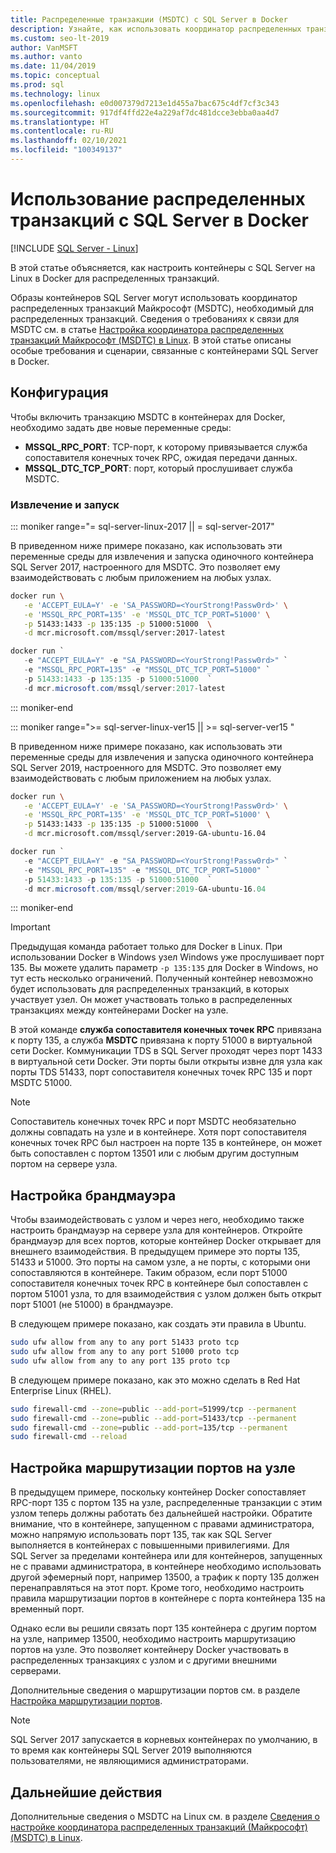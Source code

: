 ```yaml
---
title: Распределенные транзакции (MSDTC) с SQL Server в Docker
description: Узнайте, как использовать координатор распределенных транзакций Майкрософт (MSDTC) для распределенных транзакций в контейнере SQL Server в Docker.
ms.custom: seo-lt-2019
author: VanMSFT
ms.author: vanto
ms.date: 11/04/2019
ms.topic: conceptual
ms.prod: sql
ms.technology: linux
ms.openlocfilehash: e0d007379d7213e1d455a7bac675c4df7cf3c343
ms.sourcegitcommit: 917df4ffd22e4a229af7dc481dcce3ebba0aa4d7
ms.translationtype: HT
ms.contentlocale: ru-RU
ms.lasthandoff: 02/10/2021
ms.locfileid: "100349137"
---
```

# <a name="how-to-use-distributed-transactions-with-sql-server-on-docker"></a>Использование распределенных транзакций с SQL Server в Docker

[!INCLUDE [SQL Server - Linux](../includes/applies-to-version/sql-linux.md)]

В этой статье объясняется, как настроить контейнеры с SQL Server на Linux в Docker для распределенных транзакций.

Образы контейнеров SQL Server могут использовать координатор распределенных транзакций Майкрософт (MSDTC), необходимый для распределенных транзакций. Сведения о требованиях к связи для MSDTC см. в статье [Настройка координатора распределенных транзакций Майкрософт (MSDTC) в Linux](sql-server-linux-configure-msdtc.md). В этой статье описаны особые требования и сценарии, связанные с контейнерами SQL Server в Docker.

## <a name="configuration"></a>Конфигурация

Чтобы включить транзакцию MSDTC в контейнерах для Docker, необходимо задать две новые переменные среды:

- **MSSQL_RPC_PORT**: TCP-порт, к которому привязывается служба сопоставителя конечных точек RPC, ожидая передачи данных.  
- **MSSQL_DTC_TCP_PORT**: порт, который прослушивает служба MSDTC.

### <a name="pull-and-run"></a>Извлечение и запуск

<!--SQL Server 2017 on Linux -->
::: moniker range="= sql-server-linux-2017 || = sql-server-2017"

В приведенном ниже примере показано, как использовать эти переменные среды для извлечения и запуска одиночного контейнера SQL Server 2017, настроенного для MSDTC. Это позволяет ему взаимодействовать с любым приложением на любых узлах.

```bash
docker run \
   -e 'ACCEPT_EULA=Y' -e 'SA_PASSWORD=<YourStrong!Passw0rd>' \
   -e 'MSSQL_RPC_PORT=135' -e 'MSSQL_DTC_TCP_PORT=51000' \
   -p 51433:1433 -p 135:135 -p 51000:51000  \
   -d mcr.microsoft.com/mssql/server:2017-latest
```

```PowerShell
docker run `
   -e "ACCEPT_EULA=Y" -e "SA_PASSWORD=<YourStrong!Passw0rd>" `
   -e "MSSQL_RPC_PORT=135" -e "MSSQL_DTC_TCP_PORT=51000" `
   -p 51433:1433 -p 135:135 -p 51000:51000  `
   -d mcr.microsoft.com/mssql/server:2017-latest
```

::: moniker-end
<!--SQL Server 2019 on Linux-->
::: moniker range=">= sql-server-linux-ver15 || >= sql-server-ver15 "

В приведенном ниже примере показано, как использовать эти переменные среды для извлечения и запуска одиночного контейнера SQL Server 2019, настроенного для MSDTC. Это позволяет ему взаимодействовать с любым приложением на любых узлах.

```bash
docker run \
   -e 'ACCEPT_EULA=Y' -e 'SA_PASSWORD=<YourStrong!Passw0rd>' \
   -e 'MSSQL_RPC_PORT=135' -e 'MSSQL_DTC_TCP_PORT=51000' \
   -p 51433:1433 -p 135:135 -p 51000:51000  \
   -d mcr.microsoft.com/mssql/server:2019-GA-ubuntu-16.04
```

```PowerShell
docker run `
   -e "ACCEPT_EULA=Y" -e "SA_PASSWORD=<YourStrong!Passw0rd>" `
   -e "MSSQL_RPC_PORT=135" -e "MSSQL_DTC_TCP_PORT=51000" `
   -p 51433:1433 -p 135:135 -p 51000:51000  `
   -d mcr.microsoft.com/mssql/server:2019-GA-ubuntu-16.04
```

::: moniker-end

> [!IMPORTANT]
> Предыдущая команда работает только для Docker в Linux. При использовании Docker в Windows узел Windows уже прослушивает порт 135. Вы можете удалить параметр `-p 135:135` для Docker в Windows, но тут есть несколько ограничений. Полученный контейнер невозможно будет использовать для распределенных транзакций, в которых участвует узел. Он может участвовать только в распределенных транзакциях между контейнерами Docker на узле.

В этой команде **служба сопоставителя конечных точек RPC** привязана к порту 135, а служба **MSDTC** привязана к порту 51000 в виртуальной сети Docker. Коммуникации TDS в SQL Server проходят через порт 1433 в виртуальной сети Docker. Эти порты были открыты извне для узла как порты TDS 51433, порт сопоставителя конечных точек RPC 135 и порт MSDTC 51000.

> [!NOTE]
> Сопоставитель конечных точек RPC и порт MSDTC необязательно должны совпадать на узле и в контейнере. Хотя порт сопоставителя конечных точек RPC был настроен на порте 135 в контейнере, он может быть сопоставлен с портом 13501 или с любым другим доступным портом на сервере узла.

## <a name="configure-the-firewall"></a>Настройка брандмауэра

Чтобы взаимодействовать с узлом и через него, необходимо также настроить брандмауэр на сервере узла для контейнеров. Откройте брандмауэр для всех портов, которые контейнер Docker открывает для внешнего взаимодействия. В предыдущем примере это порты 135, 51433 и 51000. Это порты на самом узле, а не порты, с которыми они сопоставляются в контейнере. Таким образом, если порт 51000 сопоставителя конечных точек RPC в контейнере был сопоставлен с портом 51001 узла, то для взаимодействия с узлом должен быть открыт порт 51001 (не 51000) в брандмауэре.  

В следующем примере показано, как создать эти правила в Ubuntu.

```bash
sudo ufw allow from any to any port 51433 proto tcp
sudo ufw allow from any to any port 51000 proto tcp
sudo ufw allow from any to any port 135 proto tcp
```

В следующем примере показано, как это можно сделать в Red Hat Enterprise Linux (RHEL).

```bash
sudo firewall-cmd --zone=public --add-port=51999/tcp --permanent
sudo firewall-cmd --zone=public --add-port=51433/tcp --permanent
sudo firewall-cmd --zone=public --add-port=135/tcp --permanent
sudo firewall-cmd --reload
```

## <a name="configure-port-routing-on-the-host"></a>Настройка маршрутизации портов на узле

В предыдущем примере, поскольку контейнер Docker сопоставляет RPC-порт 135 с портом 135 на узле, распределенные транзакции с этим узлом теперь должны работать без дальнейшей настройки. Обратите внимание, что в контейнере, запущенном с правами администратора, можно напрямую использовать порт 135, так как SQL Server выполняется в контейнерах с повышенными привилегиями. Для SQL Server за пределами контейнера или для контейнеров, запущенных не с правами администратора, в контейнере необходимо использовать другой эфемерный порт, например 13500, а трафик к порту 135 должен перенаправляться на этот порт. Кроме того, необходимо настроить правила маршрутизации портов в контейнере с порта контейнера 135 на временный порт.

Однако если вы решили связать порт 135 контейнера с другим портом на узле, например 13500, необходимо настроить маршрутизацию портов на узле. Это позволяет контейнеру Docker участвовать в распределенных транзакциях с узлом и с другими внешними серверами.

Дополнительные сведения о маршрутизации портов см. в разделе [Настройка маршрутизации портов](sql-server-linux-configure-msdtc.md#configure-port-routing).

> [!NOTE]
> SQL Server 2017 запускается в корневых контейнерах по умолчанию, в то время как контейнеры SQL Server 2019 выполняются пользователями, не являющимися администраторами.

## <a name="next-steps"></a>Дальнейшие действия

Дополнительные сведения о MSDTC на Linux см. в разделе [Сведения о настройке координатора распределенных транзакций (Майкрософт) (MSDTC) в Linux](sql-server-linux-configure-msdtc.md).

